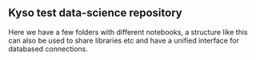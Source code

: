 

## Kyso test data-science repository

Here we have a few folders with different notebooks, a structure like this can also be used to
share libraries etc and have a unified interface for databased connections.